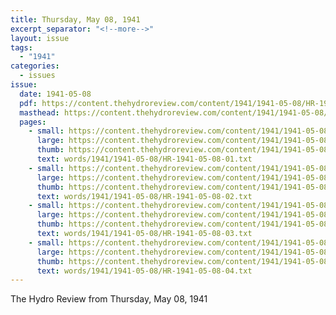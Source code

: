```yaml
---
title: Thursday, May 08, 1941
excerpt_separator: "<!--more-->"
layout: issue
tags:
  - "1941"
categories:
  - issues
issue:
  date: 1941-05-08
  pdf: https://content.thehydroreview.com/content/1941/1941-05-08/HR-1941-05-08.pdf
  masthead: https://content.thehydroreview.com/content/1941/1941-05-08/masthead/HR-1941-05-08.jpg
  pages:
    - small: https://content.thehydroreview.com/content/1941/1941-05-08/small/HR-1941-05-08-01.jpg
      large: https://content.thehydroreview.com/content/1941/1941-05-08/large/HR-1941-05-08-01.jpg
      thumb: https://content.thehydroreview.com/content/1941/1941-05-08/thumbnails/HR-1941-05-08-01.jpg
      text: words/1941/1941-05-08/HR-1941-05-08-01.txt
    - small: https://content.thehydroreview.com/content/1941/1941-05-08/small/HR-1941-05-08-02.jpg
      large: https://content.thehydroreview.com/content/1941/1941-05-08/large/HR-1941-05-08-02.jpg
      thumb: https://content.thehydroreview.com/content/1941/1941-05-08/thumbnails/HR-1941-05-08-02.jpg
      text: words/1941/1941-05-08/HR-1941-05-08-02.txt
    - small: https://content.thehydroreview.com/content/1941/1941-05-08/small/HR-1941-05-08-03.jpg
      large: https://content.thehydroreview.com/content/1941/1941-05-08/large/HR-1941-05-08-03.jpg
      thumb: https://content.thehydroreview.com/content/1941/1941-05-08/thumbnails/HR-1941-05-08-03.jpg
      text: words/1941/1941-05-08/HR-1941-05-08-03.txt
    - small: https://content.thehydroreview.com/content/1941/1941-05-08/small/HR-1941-05-08-04.jpg
      large: https://content.thehydroreview.com/content/1941/1941-05-08/large/HR-1941-05-08-04.jpg
      thumb: https://content.thehydroreview.com/content/1941/1941-05-08/thumbnails/HR-1941-05-08-04.jpg
      text: words/1941/1941-05-08/HR-1941-05-08-04.txt
---
```


The Hydro Review from Thursday, May 08, 1941

<!--more-->

